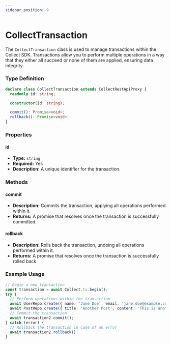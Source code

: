 ```yaml
---
sidebar_position: 9
---
```


# CollectTransaction

The `CollectTransaction` class is used to manage transactions within the Collect SDK. Transactions allow you to perform multiple operations in a way that they either all succeed or none of them are applied, ensuring data integrity.

### Type Definition
```typescript
declare class CollectTransaction extends CollectRestApiProxy {
  readonly id: string;

  constructor(id: string);

  commit(): Promise<void>;
  rollback(): Promise<void>;
}
```

### Properties

#### id

- **Type:** `string`
- **Required:** Yes
- **Description:** A unique identifier for the transaction.

### Methods

#### commit

- **Description:** Commits the transaction, applying all operations performed within it.
- **Returns:** A promise that resolves once the transaction is successfully committed.

#### rollback

- **Description:** Rolls back the transaction, undoing all operations performed within it.
- **Returns:** A promise that resolves once the transaction is successfully rolled back.

### Example Usage
```typescript
// Begin a new transaction
const transaction = await Collect.tx.begin();
try {
  // Perform operations within the transaction
  await UserRepo.create({ name: 'Jane Doe', email: 'jane.doe@example.com' }, transaction2);
  await PostRepo.create({ title: 'Another Post', content: 'This is another post' }, transaction2);
  // Commit the transaction
  await transaction2.commit();
} catch (error) {
  // Rollback the transaction in case of an error
  await transaction2.rollback();
}
```